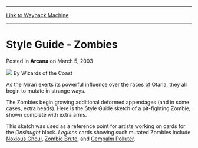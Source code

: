 
---
[Link to Wayback Machine](https://web.archive.org/web/20210618124721/https://magic.wizards.com/en/articles/archive/arcana/style-guide-zombies-2003-03-05)

[_metadata_:author]:- "Wizards of the Coast"
[_metadata_:description]:- "As the Mirari exerts its powerful influence over the races of Otaria, they all begin to mutate in strange ways. The Zombies begin growing additional deformed appendages (and in some cases, extra heads). Here is the Style Guide sketch of a pit-fighting Zombie, shown complete with extra arms. This sketch was used as a reference point for artists working on cards for the"
[_metadata_:generator]:- "Drupal 7 (http://drupal.org)"
[_metadata_:node]:- "605306"
[_metadata_:publish_date]:- "2003-03-05"
[_metadata_:source]:- "div-main-content"
[_metadata_:title]:- "Style Guide - Zombies"
[_metadata_:wayback_capture_timestamp]:- "2021-06-18 12:47:21"
[_metadata_:wayback_raw_url]:- "https://web.archive.org/web/20210618124721id_/https://magic.wizards.com/en/articles/archive/arcana/style-guide-zombies-2003-03-05"
[_metadata_:wayback_url]:- "https://magic.wizards.com/en/articles/archive/arcana/style-guide-zombies-2003-03-05"
---


Style Guide - Zombies
=====================



 Posted in **Arcana**
 on March 5, 2003 






![](https://media.magic.wizards.com/styles/auth_small/public/images/person/wizards_author.jpg)
By Wizards of the Coast











As the Mirari exerts its powerful influence over the races of Otaria, they all begin to mutate in strange ways.


The Zombies begin growing additional deformed appendages (and in some cases, extra heads). Here is the Style Guide sketch of a pit-fighting Zombie, shown complete with extra arms.


This sketch was used as a reference point for artists working on cards for the *Onslaught* block. *Legions* cards showing such mutated Zombies include [Noxious Ghoul](https://gatherer.wizards.com/Pages/Card/Details.aspx?name=Noxious+Ghoul), [Zombie Brute](https://gatherer.wizards.com/Pages/Card/Details.aspx?name=Zombie+Brute), and [Gempalm Polluter](https://gatherer.wizards.com/Pages/Card/Details.aspx?name=Gempalm+Polluter).







